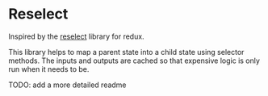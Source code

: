 # Reselect

Inspired by the [reselect](https://github.com/reduxjs/reselect) library for redux.

This library helps to map a parent state into a child state using selector methods. The inputs and outputs are cached so that expensive logic is only run when it needs to be. 

TODO: add a more detailed readme
